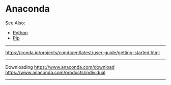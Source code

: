 # Anaconda

See Also:

 - [Python](Python.md)
 - [Pip](Pip.md)
 
---

https://conda.io/projects/conda/en/latest/user-guide/getting-started.html

---

Downloading
https://www.anaconda.com/download
https://www.anaconda.com/products/individual

---
